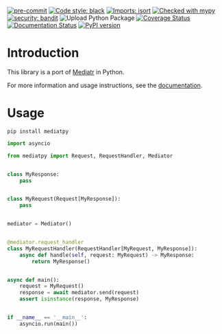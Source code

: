 [![pre-commit](https://img.shields.io/badge/pre--commit-enabled-brightgreen?logo=pre-commit)](https://github.com/pre-commit/pre-commit)
[![Code style: black](https://img.shields.io/badge/code%20style-black-000000.svg)](https://github.com/psf/black)
[![Imports: isort](https://img.shields.io/badge/%20imports-isort-%231674b1)](https://pycqa.github.io/isort/)
[![Checked with mypy](http://www.mypy-lang.org/static/mypy_badge.svg)](http://mypy-lang.org/)
[![security: bandit](https://img.shields.io/badge/security-bandit-yellow.svg)](https://github.com/PyCQA/bandit)
![Upload Python Package](https://github.com/panicoenlaxbox/mediatpy/actions/workflows/python-publish.yml/badge.svg)
[![Coverage Status](https://coveralls.io/repos/github/panicoenlaxbox/mediatpy/badge.svg?branch=main)](https://coveralls.io/github/panicoenlaxbox/mediatpy?branch=main)
[![Documentation Status](https://readthedocs.org/projects/mediatpy/badge/?version=latest)](https://mediatpy.readthedocs.io/en/latest/?badge=latest)
[![PyPI version](https://badge.fury.io/py/mediatpy.svg)](https://badge.fury.io/py/mediatpy)

# Introduction

This library is a port of [Mediatr](https://github.com/jbogard/MediatR) in Python.

For more information and usage instructions, see the [documentation](https://mediatpy.readthedocs.io/en/latest/).

# Usage

`pip install mediatpy`

```python
import asyncio

from mediatpy import Request, RequestHandler, Mediator


class MyResponse:
    pass


class MyRequest(Request[MyResponse]):
    pass


mediator = Mediator()


@mediator.request_handler
class MyRequestHandler(RequestHandler[MyRequest, MyResponse]):
    async def handle(self, request: MyRequest) -> MyResponse:
        return MyResponse()


async def main():
    request = MyRequest()
    response = await mediator.send(request)
    assert isinstance(response, MyResponse)


if __name__ == '__main__':
    asyncio.run(main())
```